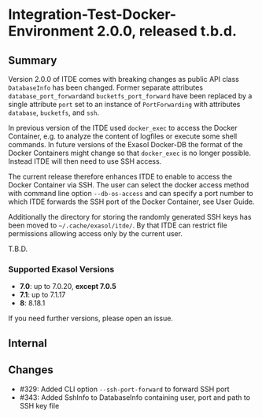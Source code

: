 # Integration-Test-Docker-Environment 2.0.0, released t.b.d.

## Summary

Version 2.0.0 of ITDE comes with breaking changes as public API class `DatabaseInfo` has been changed.  Former separate attributes `database_port_forward`and `bucketfs_port_forward` have been replaced by a single attribute `port` set to an instance of `PortForwarding` with attributes `database`, `bucketfs`, and `ssh`.

In previous version of the ITDE used `docker_exec` to access the Docker Container, e.g. to analyze the content of logfiles or execute some shell commands. In future versions of the Exasol Docker-DB the format of the Docker Containers might change so that `docker_exec` is no longer possible. Instead ITDE will then need to use SSH access.

The current release therefore enhances ITDE to enable to access the Docker Container via SSH.  The user can select the docker access method with command line option `--db-os-access` and can specify a port number to which ITDE forwards the SSH port of the Docker Container, see User Guide.

Additionally the directory for storing the randomly generated SSH keys has been moved to `~/.cache/exasol/itde/`. By that ITDE can restrict file permissions allowing access only by the current user.

T.B.D.

### Supported Exasol Versions

* **7.0**: up to 7.0.20, **except 7.0.5**
* **7.1**: up to 7.1.17
* **8**: 8.18.1

If you need further versions, please open an issue.

## Internal

## Changes

* #329: Added CLI option `--ssh-port-forward` to forward SSH port
* #343: Added SshInfo to DatabaseInfo containing user, port and path to SSH key file
